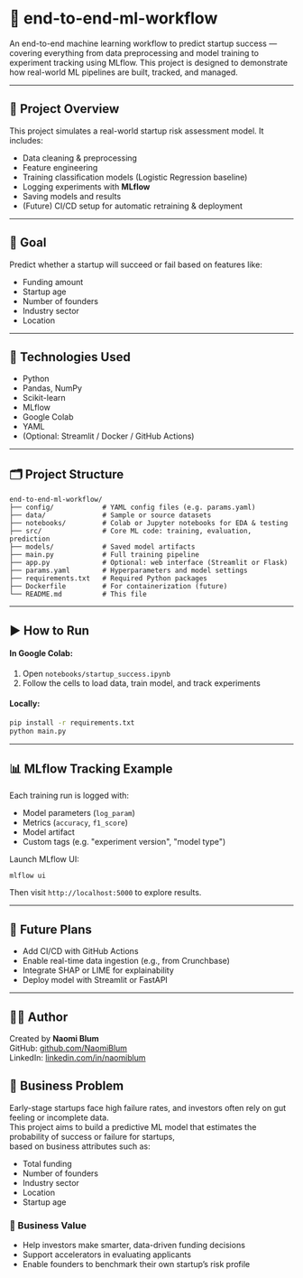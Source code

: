 
# 🚀 end-to-end-ml-workflow

An end-to-end machine learning workflow to predict startup success — covering everything from data preprocessing and model training to experiment tracking using MLflow. This project is designed to demonstrate how real-world ML pipelines are built, tracked, and managed.

---

## 📌 Project Overview

This project simulates a real-world startup risk assessment model. It includes:

- Data cleaning & preprocessing
- Feature engineering
- Training classification models (Logistic Regression baseline)
- Logging experiments with **MLflow**
- Saving models and results
- (Future) CI/CD setup for automatic retraining & deployment

---

## 🎯 Goal

Predict whether a startup will succeed or fail based on features like:

- Funding amount
- Startup age
- Number of founders
- Industry sector
- Location

---

## 🧠 Technologies Used

- Python
- Pandas, NumPy
- Scikit-learn
- MLflow
- Google Colab
- YAML
- (Optional: Streamlit / Docker / GitHub Actions)

---

## 🗂️ Project Structure

```
end-to-end-ml-workflow/
├── config/            # YAML config files (e.g. params.yaml)
├── data/              # Sample or source datasets
├── notebooks/         # Colab or Jupyter notebooks for EDA & testing
├── src/               # Core ML code: training, evaluation, prediction
├── models/            # Saved model artifacts
├── main.py            # Full training pipeline
├── app.py             # Optional: web interface (Streamlit or Flask)
├── params.yaml        # Hyperparameters and model settings
├── requirements.txt   # Required Python packages
├── Dockerfile         # For containerization (future)
└── README.md          # This file
```

---

## ▶️ How to Run

#### In Google Colab:

1. Open `notebooks/startup_success.ipynb`
2. Follow the cells to load data, train model, and track experiments

#### Locally:

```bash
pip install -r requirements.txt
python main.py
```

---

## 📊 MLflow Tracking Example

Each training run is logged with:

- Model parameters (`log_param`)
- Metrics (`accuracy`, `f1_score`)
- Model artifact
- Custom tags (e.g. "experiment version", "model type")

Launch MLflow UI:
```bash
mlflow ui
```

Then visit `http://localhost:5000` to explore results.

---

## 🚀 Future Plans

- Add CI/CD with GitHub Actions
- Enable real-time data ingestion (e.g., from Crunchbase)
- Integrate SHAP or LIME for explainability
- Deploy model with Streamlit or FastAPI

---

## 👩‍💻 Author

Created by **Naomi Blum**  
GitHub: [github.com/NaomiBlum](https://github.com/NaomiBlum)  
LinkedIn: [linkedin.com/in/naomiblum](https://linkedin.com/in/naomiblum)

## 🧠 Business Problem

Early-stage startups face high failure rates, and investors often rely on gut feeling or incomplete data.  
This project aims to build a predictive ML model that estimates the probability of success or failure for startups,  
based on business attributes such as:

- Total funding
- Number of founders
- Industry sector
- Location
- Startup age

### 🎯 Business Value

- Help investors make smarter, data-driven funding decisions  
- Support accelerators in evaluating applicants  
- Enable founders to benchmark their own startup’s risk profile

